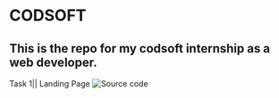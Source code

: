 # CODSOFT
## This is the repo for my codsoft internship as a web developer.
Task 1|| Landing Page
![Source code](https://github.com/keerti30/CODSOFT/tree/main/Landing%20page)


